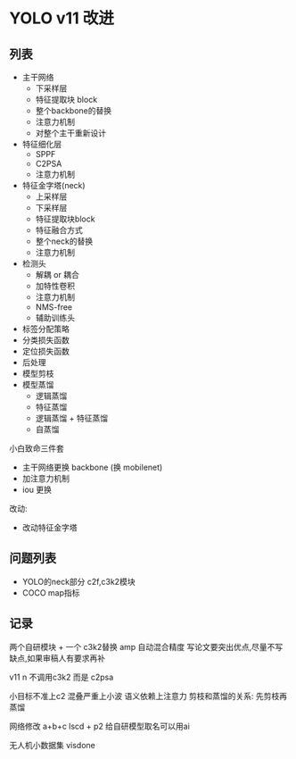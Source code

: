# YOLO v11 改进

## 列表

- 主干网络
    - 下采样层
    - 特征提取块 block
    - 整个backbone的替换
    - 注意力机制
    - 对整个主干重新设计
- 特征细化层
    - SPPF
    - C2PSA
    - 注意力机制
- 特征金字塔(neck)
    - 上采样层
    - 下采样层
    - 特征提取块block
    - 特征融合方式
    - 整个neck的替换
    - 注意力机制
- 检测头
    - 解耦 or 耦合
    - 加特性卷积
    - 注意力机制
    - NMS-free
    - 辅助训练头
- 标签分配策略
- 分类损失函数
- 定位损失函数
- 后处理
- 模型剪枝
- 模型蒸馏
    - 逻辑蒸馏
    - 特征蒸馏
    - 逻辑蒸馏 + 特征蒸馏
    - 自蒸馏

小白致命三件套

- 主干网络更换 backbone (换 mobilenet)
- 加注意力机制
- iou 更换

改动:

- 改动特征金字塔

## 问题列表

- YOLO的neck部分 c2f,c3k2模块
- COCO map指标

## 记录

两个自研模块 + 一个 c3k2替换
amp 自动混合精度
写论文要突出优点,尽量不写缺点,如果审稿人有要求再补

v11 n 不调用c3k2 而是 c2psa

小目标不准上c2 混叠严重上小波 语义依赖上注意力
剪枝和蒸馏的关系: 先剪枝再蒸馏

网络修改 a+b+c
lscd + p2
给自研模型取名可以用ai

无人机小数据集 visdone
